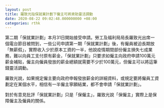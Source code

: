 ```yaml
---
layout: post
title: 羅致光指保就業計劃下僱主可將資助靈活調動
date: 2020-08-22 09:02:48.000000000 +08:00
categories: rthk
---
```


第二期「保就業計劃」本月31日開始接受申請。勞工及福利局局長羅致光出席一個電台節目被問到，一些公司申請第一期「保就業計劃」後，有僱員被迫長期放「無薪假」，實際收入少於原本工資的一半，他說疫情期間部份僱主損失七成業務，難以向員工支付原有薪金，「保就業計劃」只要求如僱主向政府申請100萬元薪金補貼，僱主向僱員發放的薪金總額就需要不少於100萬元，但僱主可以將這筆錢靈活調動。

羅致光說，如果規定僱主要向政府申報發放薪金的詳細資料，或規定要將僱員工資劃定在某個水平，相信有一半僱主寧願結業，都不會申請「保就業計劃」。

對於有意見批評「保就業計劃」只是「保僱主」，羅致光說「保僱主」實際上是保障僱主及僱員的關係。
